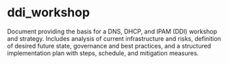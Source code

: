 # ddi_workshop
Document providing the basis for a DNS, DHCP, and IPAM (DDI) workshop and strategy. Includes analysis of current infrastructure and risks, definition of desired future state, governance and best practices, and a structured implementation plan with steps, schedule, and mitigation measures.

